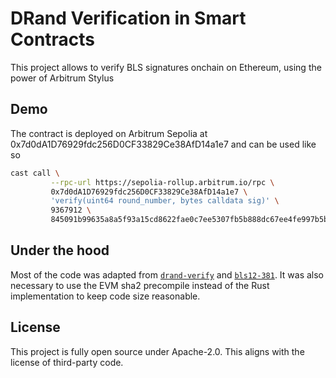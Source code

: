 # DRand Verification in Smart Contracts

This project allows to verify BLS signatures onchain on Ethereum, using the power of Arbitrum Stylus

## Demo

The contract is deployed on Arbitrum Sepolia at 
0x7d0dA1D76929fdc256D0CF33829Ce38AfD14a1e7
and can be used like so
```sh
cast call \
         --rpc-url https://sepolia-rollup.arbitrum.io/rpc \
         0x7d0dA1D76929fdc256D0CF33829Ce38AfD14a1e7 \
         'verify(uint64 round_number, bytes calldata sig)' \
         9367912 \
         845091b99635a8a5f93a15cd8622fae0c7ee5307fb5b888dc67ee4fe997b5b326dbd637bd7ab39e3188fd507ea94b314
```

## Under the hood

Most of the code was adapted from [`drand-verify`](https://github.com/noislabs/drand-verify) and [`bls12-381`](https://github.com/zkcrypto/bls12_381).
It was also necessary to use the EVM sha2 precompile instead of the Rust implementation to keep code size reasonable.

## License

This project is fully open source under Apache-2.0.
This aligns with the license of third-party code.
